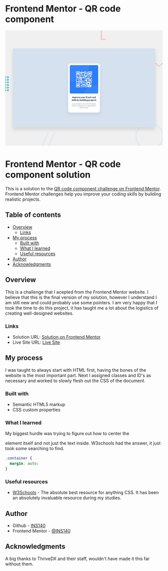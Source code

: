 # Frontend Mentor - QR code component

![Design preview for the QR code component coding challenge](./design/desktop-preview.jpg)

# Frontend Mentor - QR code component solution

This is a solution to the [QR code component challenge on Frontend Mentor](https://www.frontendmentor.io/challenges/qr-code-component-iux_sIO_H). Frontend Mentor challenges help you improve your coding skills by building realistic projects. 

## Table of contents

- [Overview](#overview)
  - [Links](#links)
- [My process](#my-process)
  - [Built with](#built-with)
  - [What I learned](#what-i-learned)
  - [Useful resources](#useful-resources)
- [Author](#author)
- [Acknowledgments](#acknowledgments)


## Overview

This is a challenge that I acepted from the Frontend Mentor website. I believe that this is the final version of my solution,
however I understand I am still new and could probably use some pointers. I am very happy that I took the time to do this project,
it has taught me a lot about the logistics of creating well-designed websites.

### Links

- Solution URL: [Solution on Frontend Mentor](https://www.frontendmentor.io/solutions/w3schools-css-flexbox-bTdzWjByOL)
- Live Site URL: [Live Site](https://ins140.github.io/QR-code-component)

## My process

I was taught to always start with HTML first, having the bones of the website is the most important part.
Next I assigned classes and ID's as necessary and worked to slowly flesh out the CSS of the document.

### Built with

- Semantic HTML5 markup
- CSS custom properties

### What I learned

My biggest hurdle was trying to figure out how to center the <div> element itself and not just the text inside.
W3schools had the answer, it just took some searching to find.

```css
.container {
  margin: auto;
}
```

### Useful resources

- [W3Schools](https://www.w3schools.com) - The absolute best resource for anything CSS. It has been an absolutely invaluable resource during my studies.

## Author

- Github - [INS140](https://github.com/INS140)
- Frontend Mentor - [@INS140](https://www.frontendmentor.io/profile/INS140)

## Acknowledgments

A big thanks to ThriveDX and their staff, wouldn't have made it this far without them.
